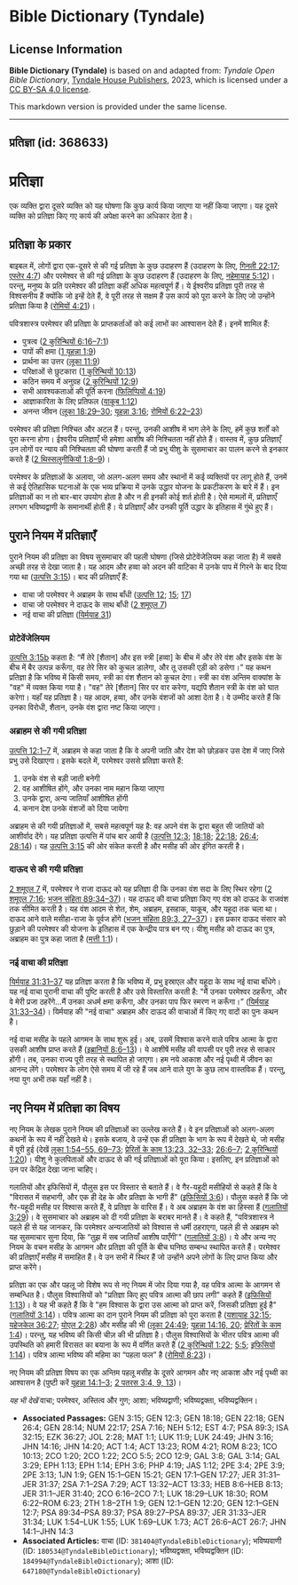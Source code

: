 # Bible Dictionary (Tyndale)

## License Information

**Bible Dictionary (Tyndale)** is based on and adapted from: _Tyndale Open Bible Dictionary_, [Tyndale House Publishers](https://tyndaleopenresources.com/), 2023, which is licensed under a [CC BY-SA 4.0 license](https://creativecommons.org/licenses/by-sa/4.0/legalcode.en).

This markdown version is provided under the same license.



--------------------------------

## प्रतिज्ञा (id: 368633)

प्रतिज्ञा
=========

एक व्यक्ति द्वारा दूसरे व्यक्ति को यह घोषणा कि कुछ कार्य किया जाएगा या नहीं किया जाएगा। यह दूसरे व्यक्ति को प्रतिज्ञा किए गए कार्य की अपेक्षा करने का अधिकार देता है।

प्रतिज्ञा के प्रकार
-------------------

बाइबल में, लोगों द्वारा एक\-दूसरे से की गई प्रतिज्ञा के कुछ उदाहरण हैं (उदाहरण के लिए, [गिनती 22:17](https://ref.ly/Num22:17); [एस्तेर 4:7](https://ref.ly/Esth4:7)) और परमेश्वर से की गई प्रतिज्ञा के कुछ उदाहरण हैं (उदाहरण के लिए, [नहेमायाह 5:12](https://ref.ly/Neh5:12))। परन्तु, मनुष्य के प्रति परमेश्वर की प्रतिज्ञा कहीं अधिक महत्वपूर्ण हैं। ये ईश्वरीय प्रतिज्ञा पूरी तरह से विश्वसनीय हैं क्योंकि जो इन्हें देते हैं, वे पूरी तरह से सक्षम हैं उस कार्य को पूरा करने के लिए जो उन्होंने प्रतिज्ञा किया है ([रोमियों 4:21](https://ref.ly/Rom4:21))।

पवित्रशास्त्र परमेश्वर की प्रतिज्ञा के प्राप्तकर्ताओं को कई लाभों का आश्वासन देते हैं। इनमें शामिल हैं:

* पुत्रत्व ([2 कुरिन्थियों 6:16–7:1](https://ref.ly/2Cor6:16-2Cor7:1))
* पापों की क्षमा ([1 यूहन्ना 1:9](https://ref.ly/1John1:9))
* प्रार्थना का उत्तर ([लूका 11:9](https://ref.ly/Luke11:9))
* परिक्षाओं से छुटकारा ([1 कुरिन्थियों 10:13](https://ref.ly/1Cor10:13))
* कठिन समय में अनुग्रह ([2 कुरिन्थियों 12:9](https://ref.ly/2Cor12:9))
* सभी आवश्यकताओं की पूर्ति करना ([फिलिप्पियों 4:19](https://ref.ly/Phil4:19))
* आज्ञाकारिता के लिए प्रतिफल ([याकूब 1:12](https://ref.ly/Jas1:12))
* अनन्त जीवन ([लूका 18:29–30](https://ref.ly/Luke18:29-Luke18:30); [यूहन्ना 3:16](https://ref.ly/John3:16); [रोमियों 6:22–23](https://ref.ly/Rom6:22-Rom6:23))

परमेश्वर की प्रतिज्ञा निश्चित और अटल हैं। परन्तु, उनकी आशीष में भाग लेने के लिए, हमें कुछ शर्तों को पूरा करना होगा। ईश्वरीय प्रतिज्ञाएँ भी हमेशा आशीष की निश्चितता नहीं होते हैं। वास्तव में, कुछ प्रतिज्ञाएँ उन लोगों पर न्याय की निश्चितता की घोषणा करती हैं जो प्रभु यीशु के सुसमाचार का पालन करने से इनकार करते हैं ([2 थिस्सलुनीकियों 1:8–9](https://ref.ly/2Thess1:8-2Thess1:9))।

परमेश्वर के प्रतिज्ञाओं के अलावा, जो अलग\-अलग समय और स्थानों में कई व्यक्तियों पर लागू होते हैं, उनमें से कई ऐतिहासिक घटनाओं के एक भव्य प्रक्रिया में उनके उद्धार योजना के प्रकटीकरण के बारे में हैं। इन प्रतिज्ञाओं का न तो बार\-बार उपयोग होता है और न ही इनकी कोई शर्त होती है। ऐसे मामलों में, प्रतिज्ञाएँ लगभग भविष्यद्वाणी के समानार्थी होती हैं। ये प्रतिज्ञाएँ और उनकी पूर्ति उद्धार के इतिहास में गुंथे हुए हैं।

पुराने नियम में प्रतिज्ञाएँ
---------------------------

पुराने नियम की प्रतिज्ञा का विषय सुसमाचार की पहली घोषणा (जिसे प्रोटेवेंजेलियम कहा जाता है) में सबसे अच्छी तरह से देखा जाता है। यह आदम और हव्वा को अदन की वाटिका में उनके पाप में गिरने के बाद दिया गया था ([उत्पत्ति 3:15](https://ref.ly/Gen3:15))। बाद की प्रतिज्ञाएँ हैं:

* वाचा जो परमेश्वर ने अब्राहम के साथ बाँधी ([उत्पत्ति 12](https://ref.ly/Gen12:1-Gen12:20); [15](https://ref.ly/Gen15:1-Gen15:21); [17](https://ref.ly/Gen17:1-Gen17:27))
* वाचा जो परमेश्वर ने दाऊद के साथ बाँधी ([2 शमूएल 7](https://ref.ly/2Sam7:1-2Sam7:29))
* नई वाचा की प्रतिज्ञा ([यिर्मयाह 31](https://ref.ly/Jer31:1-Jer31:40))

### प्रोटेवेंजेलियम

[उत्पत्ति 3:15b](https://ref.ly/Gen3:15) कहता है: “मैं तेरे \[शैतान] और इस स्त्री \[हव्वा] के बीच में और तेरे वंश और इसके वंश के बीच में बैर उत्पन्न करूँगा, वह तेरे सिर को कुचल डालेगा, और तू उसकी एड़ी को डसेगा।” यह कथन प्रतिज्ञा है कि भविष्य में किसी समय, स्त्री का वंश शैतान को कुचल देगा। स्त्री का वंश अन्तिम वाक्यांश के "वह" में व्यक्त किया गया है। "वह" तेरे \[शैतान] सिर पर वार करेगा, यद्यपि शैतान स्त्री के वंश को घात करेगा। यहाँ यह प्रतिज्ञा है। यह आदम, हव्वा, और उनके वंशजों को आशा देता है। वे उम्मीद करते हैं कि उनका विरोधी, शैतान, उनके वंश द्वारा नष्ट किया जाएगा।

### अब्राहम से की गयी प्रतिज्ञा

[उत्पत्ति 12:1–7](https://ref.ly/Gen12:1-Gen12:7) में, अब्राहम से कहा जाता है कि वे अपनी जाति और देश को छोड़कर उस देश में जाए जिसे प्रभु उसे दिखाएगा। इसके बदले में, परमेश्वर उससे प्रतिज्ञा करते हैं:

1. उनके वंश से बड़ी जाती बनेगी
2. वह आशीषित होंगे, और उनका नाम महान किया जाएगा
3. उनके द्वारा, अन्य जातियाँ आशीषित होंगी
4. कनान देश उनके वंशजों को दिया जायेगा

अब्राहम से की गयी प्रतिज्ञाओं में, सबसे महत्वपूर्ण यह है: वह अपने वंश के द्वारा बहुत सी जातियों को आशीर्वाद देंगे। यह प्रतिज्ञा उत्पत्ति में पांच बार आयी है ([उत्पत्ति 12:3](https://ref.ly/Gen12:3); [18:18](https://ref.ly/Gen18:18); [22:18](https://ref.ly/Gen22:18); [26:4](https://ref.ly/Gen26:4); [28:14](https://ref.ly/Gen28:14))। यह [उत्पत्ति 3:15](https://ref.ly/Gen3:15) की ओर संकेत करती है और मसीह की ओर इंगित करती है।

### दाऊद से की गयी प्रतिज्ञा

[2 शमूएल 7](https://ref.ly/2Sam7:1-2Sam7:29) में, परमेश्वर ने राजा दाऊद को यह प्रतिज्ञा दी कि उनका वंश सदा के लिए स्थिर रहेगा ([2 शमूएल 7:16](https://ref.ly/2Sam7:16); [भजन संहिता 89:34–37](https://ref.ly/Ps89:34-Ps89:37))। यह दाऊद की वाचा प्रतिज्ञा किए गए वंश को दाऊद के राजवंश तक सीमित करती है। यह वंश आदम से शेत, शेम, अब्राहम, इसहाक, याकूब, और यहूदा तक चला था। दाऊद आने वाले मसीहा\-राजा के पूर्वज होंगे ([भजन संहिता 89:3, 27–37](https://ref.ly/Ps89:3))। इस प्रकार दाऊद संसार को छुड़ाने की परमेश्‍वर की योजना के इतिहास में एक केन्द्रीय पात्र बन गए। यीशु मसीह को दाऊद का पुत्र, अब्राहम का पुत्र कहा जाता है ([मत्ती 1:1](https://ref.ly/Matt1:1))।

### नई वाचा की प्रतिज्ञा

[यिर्मयाह 31:31–37](https://ref.ly/Jer31:31-Jer31:37) यह प्रतिज्ञा करता है कि भविष्य में, प्रभु इस्राएल और यहूदा के साथ नई वाचा बाँधेगे। यह नई वाचा पुरानी वाचा की पुष्टि करती है और उसे विस्तारित करती है: "मैं उनका परमेश्वर ठहरूँगा, और वे मेरी प्रजा ठहरेंगे...मैं उनका अधर्म क्षमा करूँगा, और उनका पाप फिर स्मरण न करूँगा।” ([यिर्मयाह 31:33–34](https://ref.ly/Jer31:33-Jer31:34))। यिर्मयाह की "नई वाचा" अब्राहम और दाऊद की वाचाओं में किए गए वादों का पुनः कथन है।

नई वाचा मसीह के पहले आगमन के साथ शुरू हुई। अब, उसमें विश्वास करने वाले पवित्र आत्मा के द्वारा उसकी आशीष प्राप्त करते हैं ([इब्रानियों 8:6–13](https://ref.ly/Heb8:6-Heb8:13))। ये आशीषें मसीह की वापसी पर पूरी तरह से साकार होंगी। तब, उनका राज्य पूरी तरह से स्थापित हो जाएगा। हम नये आकाश और नई पृथ्वी में जीवन का आनन्द लेंगे। परमेश्वर के लोग ऐसे समय में जी रहे हैं जब आने वाले युग के कुछ लाभ वास्तविक हैं। परन्तु, नया युग अभी तक यहाँ नहीं है।

नए नियम में प्रतिज्ञा का विषय
-----------------------------

नए नियम के लेखक पुराने नियम की प्रतिज्ञाओं का उल्लेख करते हैं। वे इन प्रतिज्ञाओं को अलग\-अलग कथनों के रूप में नहीं देखते थे। इसके बजाय, वे उन्हें एक ही प्रतिज्ञा के भाग के रूप में देखते थे, जो मसीह में पूरी हुई (देखें [लूका 1:54–55, 69–73](https://ref.ly/Luke1:54-Luke1:55); [प्रेरितों के काम 13:23, 32–33](https://ref.ly/Acts13:23); [26:6–7](https://ref.ly/Acts26:6-Acts26:7); [2 कुरिन्थियों 1:20](https://ref.ly/2Cor1:20))। यीशु ने कुलपिताओं और दाऊद से की गई प्रतिज्ञाओं को पूरा किया। इसलिए, इन प्रतिज्ञाओं को उन पर केंद्रित देखा जाना चाहिए।

गलातियों और इफिसियों में, पौलुस इस पर विस्तार से बताते हैं। वे गैर\-यहूदी मसीहियों से कहते हैं कि वे "विरासत में सहभागी, और एक ही देह के और प्रतिज्ञा के भागी हैं" ([इफिसियों 3:6](https://ref.ly/Eph3:6))। पौलुस कहते हैं कि जो गैर\-यहूदी मसीह पर विश्वास करते हैं, वे प्रतिज्ञा के वारिस हैं। वे अब अब्राहम के वंश का हिस्सा हैं ([गलातियों 3:29](https://ref.ly/Gal3:29))। वे सुसमाचार को अब्राहम को दी गयी प्रतिज्ञा के बराबर मानते हैं। वे कहते हैं, "पवित्रशास्त्र ने पहले ही से यह जानकर, कि परमेश्वर अन्यजातियों को विश्वास से धर्मी ठहराएगा, पहले ही से अब्राहम को यह सुसमाचार सुना दिया, कि “तुझ में सब जातियाँ आशीष पाएँगी'" ([गलातियों 3:8](https://ref.ly/Gal3:8))। ये और अन्य नए नियम के वचन मसीह के आगमन और प्रतिज्ञा की पूर्ति के बीच घनिष्ठ सम्बन्ध स्थापित करते हैं। परमेश्वर की प्रतिज्ञाएँ मसीह में समाहित हैं। वे उन सभी में स्थिर हैं जो उन्होंने अपने लोगों के लिए प्राप्त किया और प्राप्त करेंगे।

प्रतिज्ञा का एक और पहलू जो विशेष रूप से नए नियम में जोर दिया गया है, वह पवित्र आत्मा के आगमन से सम्बन्धित है। पौलुस विश्वासियों को "प्रतिज्ञा किए हुए पवित्र आत्मा की छाप लगी" कहते हैं ([इफिसियों 1:13](https://ref.ly/Eph1:13))। वे यह भी कहते हैं कि वे "हम विश्वास के द्वारा उस आत्मा को प्राप्त करें, जिसकी प्रतिज्ञा हुई है" ([गलातियों 3:14](https://ref.ly/Gal3:14))। पवित्र आत्मा का दान पुराने नियम की प्रतिज्ञा को पूरा करता है ([यशायाह 32:15](https://ref.ly/Isa32:15); [यहेजकेल 36:27](https://ref.ly/Ezek36:27); [योएल 2:28](https://ref.ly/Joel2:28)) और मसीह की भी ([लूका 24:49](https://ref.ly/Luke24:49); [यूहन्ना 14:16, 20](https://ref.ly/John14:16); [प्रेरितों के काम 1:4](https://ref.ly/Acts1:4))। परन्तु, यह भविष्य की किसी चीज़ की भी प्रतिज्ञा है। पौलुस विश्वासियों के भीतर पवित्र आत्मा की उपस्थिति को हमारी विरासत का बयाना के रूप में वर्णित करते हैं ([2 कुरिन्थियों 1:22](https://ref.ly/2Cor1:22); [5:5](https://ref.ly/2Cor5:5); [इफिसियों 1:14](https://ref.ly/Eph1:14))। पवित्र आत्मा भविष्य की महिमा का “पहला फल” है ([रोमियों 8:23](https://ref.ly/Rom8:23))।

नए नियम की प्रतिज्ञा विषय का एक अन्तिम पहलू मसीह के दूसरे आगमन और नए आकाश और नई पृथ्वी का आश्वासन है (पुष्टी करें [यूहन्ना 14:1–3](https://ref.ly/John14:1-John14:3); [2 पतरस 3:4, 9, 13](https://ref.ly/2Pet3:4))।

*यह भी देखें* वाचा; परमेश्वर, अस्तित्व और गुण; आशा; भविष्यद्वाणी; भविष्यद्वक्ता, भविष्यद्वक्तिन।

* **Associated Passages:** GEN 3:15; GEN 12:3; GEN 18:18; GEN 22:18; GEN 26:4; GEN 28:14; NUM 22:17; 2SA 7:16; NEH 5:12; EST 4:7; PSA 89:3; ISA 32:15; EZK 36:27; JOL 2:28; MAT 1:1; LUK 11:9; LUK 24:49; JHN 3:16; JHN 14:16; JHN 14:20; ACT 1:4; ACT 13:23; ROM 4:21; ROM 8:23; 1CO 10:13; 2CO 1:20; 2CO 1:22; 2CO 5:5; 2CO 12:9; GAL 3:8; GAL 3:14; GAL 3:29; EPH 1:13; EPH 1:14; EPH 3:6; PHP 4:19; JAS 1:12; 2PE 3:4; 2PE 3:9; 2PE 3:13; 1JN 1:9; GEN 15:1–GEN 15:21; GEN 17:1–GEN 17:27; JER 31:31–JER 31:37; 2SA 7:1–2SA 7:29; ACT 13:32–ACT 13:33; HEB 8:6–HEB 8:13; JER 31:1–JER 31:40; 2CO 6:16–2CO 7:1; LUK 18:29–LUK 18:30; ROM 6:22–ROM 6:23; 2TH 1:8–2TH 1:9; GEN 12:1–GEN 12:20; GEN 12:1–GEN 12:7; PSA 89:34–PSA 89:37; PSA 89:27–PSA 89:37; JER 31:33–JER 31:34; LUK 1:54–LUK 1:55; LUK 1:69–LUK 1:73; ACT 26:6–ACT 26:7; JHN 14:1–JHN 14:3
* **Associated Articles:** वाचा (ID: `381404@TyndaleBibleDictionary`); भविष्यवाणी (ID: `180534@TyndaleBibleDictionary`); भविष्यद्वक्ता, भविष्यद्वक्तिन (ID: `184994@TyndaleBibleDictionary`); आशा (ID: `647180@TyndaleBibleDictionary`)

